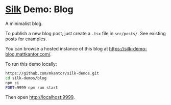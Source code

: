 # [Silk][silk] Demo: Blog

A minimalist blog.

To publish a new blog post, just create a `.tsx` file in `src/posts/`. See existing posts for
examples.

You can browse a hosted instance of this blog at <https://silk-demo-blog.mattkantor.com/>.

To run this demo locally:

```sh
https://github.com/mkantor/silk-demos.git
cd silk-demos/blog
npm ci
PORT=9999 npm run start
```

Then open <http://localhost:9999>.

[silk]: https://github.com/mkantor/silk

